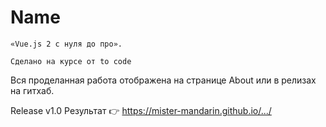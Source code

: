 # Name

```
«Vue.js 2 с нуля до про».

Сделано на курсе от to code
```

Вся проделанная работа отображена на странице About или в релизах на гитхаб.

Release v1.0 Результат 👉 https://mister-mandarin.github.io/.../
